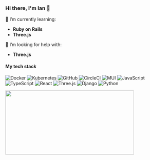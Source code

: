 ### Hi there, I'm Ian 👋

🌱 I’m currently learning:
- **Ruby on Rails**
- **Three.js**

🤔 I’m looking for help with:
- **Three.js**

<!--

- 🔭 I’m currently working on ...
- 👯 I’m looking to collaborate on ...
- 🤔 I’m looking for help with ...
- 💬 Ask me about ...
- 📫 How to reach me: ...
- 😄 Pronouns: ...
- ⚡ Fun fact: ...
-->

#### My tech stack
![Docker](https://img.shields.io/badge/docker%20-%230db7ed.svg?&style=for-the-badge&logo=docker&logoColor=white)
![Kubernetes](https://img.shields.io/badge/kubernetes%20-%23326de6.svg?&style=for-the-badge&logo=kubernetes&logoColor=white)
![GitHub](https://img.shields.io/badge/github%20-%23121011.svg?&style=for-the-badge&logo=github&logoColor=white)
![CircleCI](https://img.shields.io/badge/circleci%20-%23049b4a.svg?&style=for-the-badge&logo=circleci&logoColor=white)
![MUI](https://img.shields.io/badge/mui%20-%23007fff.svg?&style=for-the-badge&logo=mui&logoColor=white)
![JavaScript](https://img.shields.io/badge/javascript%20-%23323330.svg?&style=for-the-badge&logo=javascript&logoColor=%23F7DF1E)
![TypeScript](https://img.shields.io/badge/typescript%20-%233178c6.svg?&style=for-the-badge&logo=typescript&logoColor=white)
![React](https://img.shields.io/badge/react%20-%23282c34.svg?&style=for-the-badge&logo=react&logoColor=%2361dafb)
![Three.js](https://img.shields.io/badge/three.js%20-%23049ef4.svg?&style=for-the-badge&logo=threedotjs&logoColor=%23222222)
![Django](https://img.shields.io/badge/django%20-%230c4b33.svg?&style=for-the-badge&logo=django&logoColor=white)
![Python](https://img.shields.io/badge/python%20-%231e415e.svg?&style=for-the-badge&logo=python&logoColor=white)

<div>
    <img src="https://media.giphy.com/media/NTur7XlVDUdqM/giphy.gif" width="400" height="200"/>
</div>
